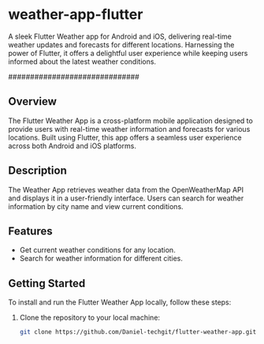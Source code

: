 # weather-app-flutter
A sleek Flutter Weather app for Android and iOS, delivering real-time weather updates and forecasts for different locations. Harnessing the power of Flutter, it offers a delightful user experience while keeping users informed about the latest weather conditions.


##############################


## Overview

The Flutter Weather App is a cross-platform mobile application designed to provide users with real-time weather information and forecasts for various locations. Built using Flutter, this app offers a seamless user experience across both Android and iOS platforms.

## Description

The Weather App retrieves weather data from the OpenWeatherMap API and displays it in a user-friendly interface. Users can search for weather information by city name and view current conditions.

## Features

- Get current weather conditions for any location.
- Search for weather information for different cities.

## Getting Started

To install and run the Flutter Weather App locally, follow these steps:

1. Clone the repository to your local machine:

   ```bash
   git clone https://github.com/Daniel-techgit/flutter-weather-app.git
